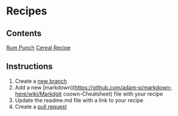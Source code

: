 # Recipes
## Contents
[Rum Punch](rum-punch.md)
[Cereal Recipe](cereal-recipe.md)
## Instructions
1. Create a [new branch](https://help.github.com/articles/creating-and-deleting-branches-within-your-repository/) 
2. Add a new [markdown](https://github.com/adam-p/markdown-here/wiki/Markdgit coown-Cheatsheet) file with your recipe
3. Update the readme.md file with a link to your recipe
4. Create a [pull request](https://help.github.com/articles/about-pull-requests/)

